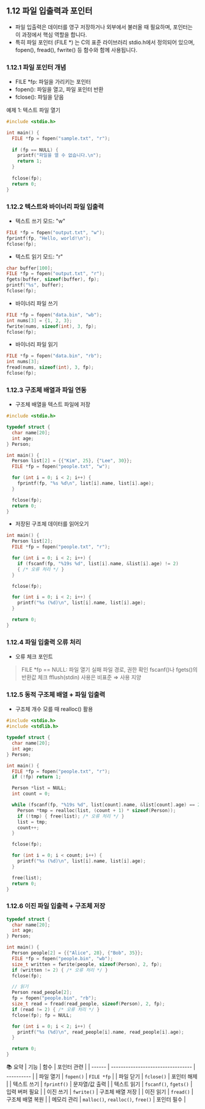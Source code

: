 ## 1.12 파일 입출력과 포인터
* 파일 입출력은 데이터를 영구 저장하거나 외부에서 불러올 때 필요하며, 포인터는 이 과정에서 핵심 역할을 합니다.
* 특히 파일 포인터 (FILE *) 는 C의 표준 라이브러리 stdio.h에서 정의되어 있으며, fopen(), fread(), fwrite() 등 함수와 함께 사용됩니다.

### 1.12.1 파일 포인터 개념
* FILE *fp: 파일을 가리키는 포인터
* fopen(): 파일을 열고, 파일 포인터 반환
* fclose(): 파일을 닫음

예제 1: 텍스트 파일 열기
```c
#include <stdio.h>

int main() {
  FILE *fp = fopen("sample.txt", "r");
  
  if (fp == NULL) {
    printf("파일을 열 수 없습니다.\n");
    return 1;
  }
  
  fclose(fp);
  return 0;
}
```

### 1.12.2 텍스트와 바이너리 파일 입출력

* 텍스트 쓰기 모드: "w"
```c
FILE *fp = fopen("output.txt", "w");
fprintf(fp, "Hello, world!\n");
fclose(fp);
```

* 텍스트 읽기 모드: "r"
```c
char buffer[100];
FILE *fp = fopen("output.txt", "r");
fgets(buffer, sizeof(buffer), fp);
printf("%s", buffer);
fclose(fp);
```

* 바이너리 파일 쓰기
```c
FILE *fp = fopen("data.bin", "wb");
int nums[3] = {1, 2, 3};
fwrite(nums, sizeof(int), 3, fp);
fclose(fp);
```

* 바이너리 파일 읽기
```c
FILE *fp = fopen("data.bin", "rb");
int nums[3];
fread(nums, sizeof(int), 3, fp);
fclose(fp);
```

### 1.12.3 구조체 배열과 파일 연동
* 구조체 배열을 텍스트 파일에 저장
```c
#include <stdio.h>

typedef struct {
  char name[20];
  int age;
} Person;

int main() {
  Person list[2] = {{"Kim", 25}, {"Lee", 30}};
  FILE *fp = fopen("people.txt", "w");

  for (int i = 0; i < 2; i++) {
    fprintf(fp, "%s %d\n", list[i].name, list[i].age);
  }

  fclose(fp);
  return 0;
}
```

* 저장된 구조체 데이터를 읽어오기
```c
int main() {
  Person list[2];
  FILE *fp = fopen("people.txt", "r");

  for (int i = 0; i < 2; i++) {
    if (fscanf(fp, "%19s %d", list[i].name, &list[i].age) != 2)
    { /* 오류 처리 */ }
  }

  fclose(fp);

  for (int i = 0; i < 2; i++) {
    printf("%s (%d)\n", list[i].name, list[i].age);
  }

  return 0;
}
```

### 1.12.4 파일 입출력 오류 처리  
* 오류 체크 포인트
> FILE *fp == NULL: 파일 열기 실패
> 파일 경로, 권한 확인
> fscanf()나 fgets()의 반환값 체크
> fflush(stdin) 사용은 비표준 ⇒ 사용 지양

### 1.12.5 동적 구조체 배열 + 파일 입출력  
* 구조체 개수 모를 때 realloc() 활용
```c
#include <stdio.h>
#include <stdlib.h>

typedef struct {
  char name[20];
  int age;
} Person;

int main() {
  FILE *fp = fopen("people.txt", "r");
  if (!fp) return 1;

  Person *list = NULL;
  int count = 0;

  while (fscanf(fp, "%19s %d", list[count].name, &list[count].age) == 2) {
    Person *tmp = realloc(list, (count + 1) * sizeof(Person));
    if (!tmp) { free(list); /* 오류 처리 */ }
    list = tmp;
    count++;
  }

  fclose(fp);

  for (int i = 0; i < count; i++) {
    printf("%s (%d)\n", list[i].name, list[i].age);
  }

  free(list);
  return 0;
}
```

### 1.12.6 이진 파일 입출력 + 구조체 저장
```c
typedef struct {
  char name[20];
  int age;
} Person;

int main() {
  Person people[2] = {{"Alice", 28}, {"Bob", 35}};
  FILE *fp = fopen("people.bin", "wb");
  size_t written = fwrite(people, sizeof(Person), 2, fp);
  if (written != 2) { /* 오류 처리 */ }
  fclose(fp);

  // 읽기
  Person read_people[2];
  fp = fopen("people.bin", "rb");
  size_t read = fread(read_people, sizeof(Person), 2, fp);
  if (read != 2) { /* 오류 처리 */ }
  fclose(fp); fp = NULL;

  for (int i = 0; i < 2; i++) {
    printf("%s (%d)\n", read_people[i].name, read_people[i].age);
  }

  return 0;
}
```

📚 요약
| 기능     | 함수                                | 포인터 관련     |
| ------ | --------------------------------- | ---------- |
| 파일 열기  | `fopen()`                         | `FILE *fp` |
| 파일 닫기  | `fclose()`                        | 포인터 해제     |
| 텍스트 쓰기 | `fprintf()`                       | 문자열/값 출력   |
| 텍스트 읽기 | `fscanf()`, `fgets()`             | 입력 버퍼 필요   |
| 이진 쓰기  | `fwrite()`                        | 구조체 배열 저장  |
| 이진 읽기  | `fread()`                         | 구조체 배열 복원  |
| 메모리 관리 | `malloc()`, `realloc()`, `free()` | 포인터 필수     |
